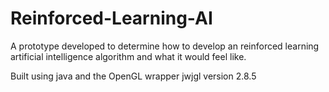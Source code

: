 Reinforced-Learning-AI
======================

A prototype developed to determine how to develop an reinforced learning artificial intelligence algorithm and what it would feel like.

Built using java and the OpenGL wrapper jwjgl version 2.8.5

